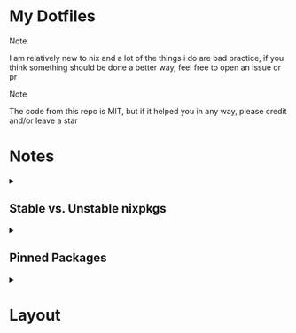 # My Dotfiles

> [!NOTE]  
> I am relatively new to nix and a lot of the things i do are bad practice, if you think something should be done a better way, feel free to open an issue or pr

> [!NOTE]  
> The code from this repo is MIT, but if it helped you in any way, please credit and/or leave a star

# Notes
<details><summary><h2>Stable vs. Unstable nixpkgs</h2></summary>
This repo uses both stable and unstable nix at the same time, in all configurations, in a way where any given configuration can use either stable or unstable as the default

This is done by adding the arguments stable and unstable as special args

> [!IMPORTANT]  
> Remember to pass stable and unstable to home manager as `extraSpecialArgs` along with the rest of your args (`inputs`, `pkgs`, ...)

<details><summary>example</summary>
            <code>nixpkgs.lib.nixosSystem rec {
            system = "x86_64-linux";
            specialArgs = {
              inherit inputs;
              unstable = import nixpkgs-unstable {
                inherit system;
                config = {
                  allowUnfree = true;
                };
              };
            };
            modules = [
              (
                { pkgs, ... }:
                {
                  _module.args = {
                    stable = pkgs;
                  };
                }
              )
              ./boxes/serverpc/configuration.nix
              inputs.home-manager.nixosModules.default
            ];
          };</code>
</details>
they are then used to install packages from the respective channels

In home manager, instead of using unstable directly, unstable is  overlayed onto packages, and any module using unstable packages **MUST** import /common/users/homeModules/unstable.nix

stable will be done using a similar overlay soon

</details>

<details><summary><h2>Pinned Packages</h2></summary>
i have various packages pinned for different reasons (unfixed regressions, old software, breaking configuration changes, etc...)

All pinned packages are declared in /common/users/homeModules/pinned.nix, as overlays under a pinned prop, eg: to access the pinned package `foo` you would write `pkgs.pinned.foo`

Any module using a pinned package **MUST** import /common/users/homeModules/pinned.nix

To generate the code for a pinned package (commit hash, SRI, etc...) use [nix-versions](https://lazamar.co.uk/nix-versions/) 

Its open source too! [Check it out](https://github.com/lazamar/nix-package-versions) and give it a star.
</details>

<details><summary><h1>Layout</h1></summary>

this repo is a bit insane with how things are laid out

## /boxes/\<system>/
has `./configuration.nix` and `./hardware-configuration.nix` as well as any other non-shared modules that are needed for said system

## /common/
really a src dir

### /common/programs/\<program>.nix
contains programs used used by the system and shared across systems
### /common/systemModules/\<module>.nix
contains modules used by the system, eg ssh, nginx, audio, kernel
# /common/users
This is where most of the code is
## /common/users/docker/\<service>
the full configuration needed to setup and run a docker service, could include sops secrets, docker/docker compose files, and configuration files in clear text
make sure to enable linger on the user thats running them
### /common/users/docker/\<service>/default.nix
a home manager module that installs this service to `~/src/<service>/`
> [!NOTE]  
> I currently use a mix of `home.file`, `sops.secrets.<secret>.path` and `systemd.user.tmpfiles.rules` to manage needed files, if anyway knows a better way to move away from systed tmpfiles, please reach out and let me know
### /common/users/docker/\<service>/nginx.nix
an system module, **not a home manager module**

setus up any nginx config needed for the service as well as any other needed system configuration that cant be done with home manager
> [!WARNING]
> This will not enable nginx or setup ssl certs, to do that, see /common/systemModules/nginx.nix

## /common/users/homeModules/
contains all the modules for my configuration **most of the important code is here**

**each module should be able to standalone, please let me know if you find that any cant**
#### /common/users/homeModules/dev/\<lang>
contains all config needed to run and develop code in that language
#### /common/users/homeModules/dev/ide/\<editor>.nix
contains code for code editors and IDEs

has a default module for all ides

*nvim is not an IDE*
#### /common/users/homeModules/dev/ide/jb/\<editor>.nix
contains all jet brains or IntelliJ based ides, eg: pycharm, android studio

has a default module for all ides

### /common/users/homeModules/scripts
contails shell scripts that are added to bash

also contains scripts writen in typescript and loaded via a package

see https://github.com/sadan4/scripts

> [!IMPORTANT]  
> While the scripts are included as a submodule (at /dotfiles/scripts) for easy editing, that is not what is used to build the system, an input is fetched and that is used

### /common/users/homeModules/jetbrains

> [!CAUTION]
> Unused and probably broken, will be removed in the future

### /common/users/homeModules/media

contains CLI and GUI tools for dealing with media (photo editors, video editors, ffmpeg, imagemagik, etc...)

default.nix just includes ./cli.nix and ./gui.nix

#### /common/users/homeModules/media/cli.nix

CLI tools for handling and managing media (ffmpeg, yt-dlp, ImageMagick, etc.)

#### /common/users/homeModules/media/gui.nix

GUI tools for handling and managing media (shotcut, pinta, gimp, obs, etc.)

#### /common/users/homeModules/media/davinci.nix

Davinci Resolve

> [!WARNING]  
> This is seperate because it often causes rebuilds of [SpiderMonkey](https://en.wikipedia.org/wiki/SpiderMonkey), which results in _long_ build times (>30 minutes on an i9-14900k)

### /common/users/homeModules/vscode

only has a default.nix, its vscode, what else do you expect

### /common/users/homeModules/fonts
only has a default.nix, files for each font planned in the future

> [!WARNING]  
> WIP

Font files to add
</details>

